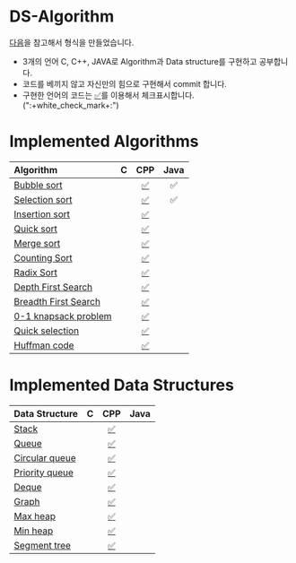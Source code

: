 # DS-Algorithm

[다음](https://github.com/baeharam/algos)을 참고해서 형식을 만들었습니다.

* 3개의 언어 C, C++, JAVA로 Algorithm과 Data structure를 구현하고 공부합니다.
* 코드를 베끼지 않고 자신만의 힘으로 구현해서 commit 합니다.
* 구현한 언어의 코드는 [:white_check_mark:]()를 이용해서 체크표시합니다. (":+white_check_mark+:")

# Implemented Algorithms


| Algorithm                                                    |  C   |                             CPP                              |        Java        |
| :----------------------------------------------------------- | :--: | :----------------------------------------------------------: | :----------------: |
| [Bubble sort](http://sexycoder.tistory.com/83?category=726692) |      | [✅](https://github.com/baeharam/DS-Algorithm/blob/master/Bubble%20sort/Bubble%20sort.cpp) | :white_check_mark: |
| [Selection sort](http://sexycoder.tistory.com/47?category=726692) |      | [✅](https://github.com/baeharam/DS-Algorithm/blob/master/Selection%20sort/Selection%20sort.cpp) | :white_check_mark: |
| [Insertion sort](http://sexycoder.tistory.com/75?category=726692) |      | [✅](https://github.com/baeharam/DS-Algorithm/blob/master/Insertion%20sort/Insertion%20sort.cpp) |                    |
| [Quick sort](http://sexycoder.tistory.com/30?category=726692) |      | [✅](https://github.com/baeharam/DS-Algorithm/blob/master/Quick%20sort/Quick%20sort.cpp) |                    |
| [Merge sort](http://sexycoder.tistory.com/73?category=726692) |      | [✅](https://github.com/baeharam/DS-Algorithm/blob/master/Merge%20sort/Merge%20sort.cpp) |                    |
| [Counting Sort](http://sexycoder.tistory.com/31?category=726692) |      | [✅](https://github.com/baeharam/DS-Algorithm/blob/master/Counting%20sort/Counting%20sort.cpp) |                    |
| [Radix Sort](http://sexycoder.tistory.com/74?category=726692) |      | [✅](https://github.com/baeharam/DS-Algorithm/blob/master/Radix%20sort/Radix%20sort.cpp) |                    |
| [Depth First Search](https://github.com/baeharam/TIL/blob/master/Algorithm%20PS/BFS%2CDFS.md) |      | [✅](https://github.com/baeharam/DS-Algorithm/blob/master/Depth%20First%20Search/DFS(Depth%20First%20Search).cpp) |                    |
| [Breadth First Search](https://github.com/baeharam/TIL/blob/master/Algorithm%20PS/BFS%2CDFS.md) |      | [✅](https://github.com/baeharam/DS-Algorithm/blob/master/Breadth%20First%20Search/BFS(Breath%20First%20Search).cpp) |                    |
| [0-1 knapsack problem](https://github.com/baeharam/TIL/blob/master/Algorithm%20PS/Knapsack%20Problem.md) |      | [✅](https://github.com/baeharam/DS-Algorithm/blob/master/0-1%20knapsack%20problem/0-1%20knapsackproblem.cpp) |                    |
| [Quick selection](http://sexycoder.tistory.com/101)          |      | [✅](https://github.com/baeharam/DS-Algorithm/blob/master/Quick%20selection/Quick%20Selection.cpp) |                    |
| [Huffman code](https://www.geeksforgeeks.org/greedy-algorithms-set-3-huffman-coding/) |      | [✅](https://github.com/baeharam/DS-Algorithm/blob/master/Huffman%20code/Huffman%20code.cpp) |                    |



# Implemented Data Structures

| Data Structure                                               |  C   |                             CPP                              | Java |
| :----------------------------------------------------------- | :--: | :----------------------------------------------------------: | :--: |
| [Stack](http://sexycoder.tistory.com/52?category=726886)     |      | [:white_check_mark:](https://github.com/baeharam/DS-Algorithm/blob/master/Stack/Stack(Linked%20lsit).cpp) |      |
| [Queue](http://sexycoder.tistory.com/57?category=726886)     |      | [:white_check_mark:](https://github.com/baeharam/DS-Algorithm/blob/master/Queue/Queue(Linked%20list).cpp) |      |
| [Circular queue](http://sexycoder.tistory.com/57?category=726886) |      | [:white_check_mark:](https://github.com/baeharam/DS-Algorithm/blob/master/Circular%20queue/Circular%20queue(Array).cpp) |      |
| [Priority queue](http://sexycoder.tistory.com/84?category=726886) |      | [:white_check_mark:](https://github.com/baeharam/DS-Algorithm/blob/master/Priority%20queue/Priority%20queue(Linked%20list).cpp) |      |
| [Deque](http://sexycoder.tistory.com/85?category=726886)     |      | [:white_check_mark:](https://github.com/baeharam/DS-Algorithm/blob/master/Deque/Deque.cpp) |      |
| [Graph](http://sexycoder.tistory.com/77?category=729869)     |      | [:white_check_mark:](https://github.com/baeharam/DS-Algorithm/tree/master/Graph%20representation) |      |
| [Max heap](https://www.geeksforgeeks.org/binary-heap/)       |      | [:white_check_mark:](https://github.com/baeharam/DS-Algorithm/blob/master/Heap/MaxHeap.cpp) |      |
| [Min heap](https://www.geeksforgeeks.org/binary-heap/)       |      | [:white_check_mark:](https://github.com/baeharam/DS-Algorithm/blob/master/Heap/MinHeap.cpp) |      |
| [Segment tree](https://www.acmicpc.net/blog/view/9)          |      | [:white_check_mark:](https://github.com/baeharam/DS-Algorithm/blob/master/Segment%20tree/Segment%20Tree.cpp) |      |
